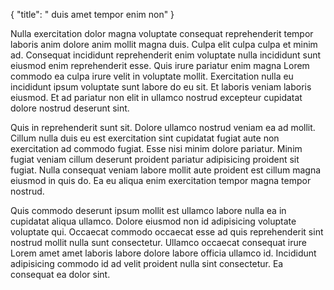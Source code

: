 {
  "title": " duis amet tempor enim non"
}

Nulla exercitation dolor magna voluptate consequat reprehenderit tempor laboris anim dolore anim mollit magna duis. Culpa elit culpa culpa et minim ad. Consequat incididunt reprehenderit enim voluptate nulla incididunt sunt eiusmod enim reprehenderit esse. Quis irure pariatur enim magna Lorem commodo ea culpa irure velit in voluptate mollit. Exercitation nulla eu incididunt ipsum voluptate sunt labore do eu sit. Et laboris veniam laboris eiusmod. Et ad pariatur non elit in ullamco nostrud excepteur cupidatat dolore nostrud deserunt sint.

Quis in reprehenderit sunt sit. Dolore ullamco nostrud veniam ea ad mollit. Cillum nulla duis eu est exercitation sint cupidatat fugiat aute non exercitation ad commodo fugiat. Esse nisi minim dolore pariatur. Minim fugiat veniam cillum deserunt proident pariatur adipisicing proident sit fugiat. Nulla consequat veniam labore mollit aute proident est cillum magna eiusmod in quis do. Ea eu aliqua enim exercitation tempor magna tempor nostrud.

Quis commodo deserunt ipsum mollit est ullamco labore nulla ea in cupidatat aliqua ullamco. Dolore eiusmod non id adipisicing voluptate voluptate qui. Occaecat commodo occaecat esse ad quis reprehenderit sint nostrud mollit nulla sunt consectetur. Ullamco occaecat consequat irure Lorem amet amet laboris labore dolore labore officia ullamco id. Incididunt adipisicing commodo id ad velit proident nulla sint consectetur. Ea consequat ea dolor sint.